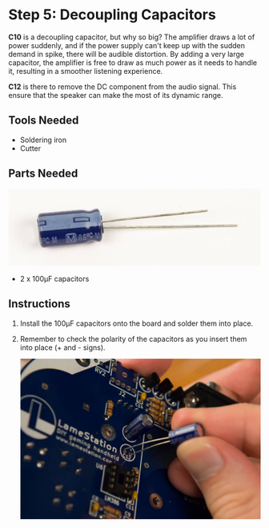 # Step 5: Decoupling Capacitors

**C10** is a decoupling capacitor, but why so big? The amplifier draws a
lot of power suddenly, and if the power supply can't keep up with the
sudden demand in spike, there will be audible distortion. By adding a
very large capacitor, the amplifier is free to draw as much power as it
needs to handle it, resulting in a smoother listening experience.

**C12** is there to remove the DC component from the audio signal. This
ensure that the speaker can make the most of its dynamic range.

## Tools Needed

- Soldering iron
- Cutter

## Parts Needed

![](images/15302730.jpg?width=300)

- 2 x 100μF capacitors

## Instructions

1.  Install the 100μF capacitors onto the board and solder them into
    place.

2.  Remember to check the polarity of the capacitors as you insert them
    into place (+ and - signs).

    ![](images/16089190.jpg?width=500)
